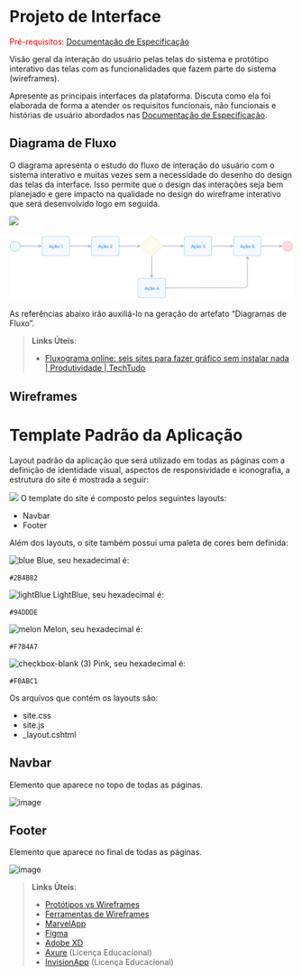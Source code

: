 
# Projeto de Interface

<span style="color:red">Pré-requisitos: <a href="2-Especificação do Projeto.md"> Documentação de Especificação</a></span>

Visão geral da interação do usuário pelas telas do sistema e protótipo interativo das telas com as funcionalidades que fazem parte do sistema (wireframes).

 Apresente as principais interfaces da plataforma. Discuta como ela foi elaborada de forma a atender os requisitos funcionais, não funcionais e histórias de usuário abordados nas <a href="2-Especificação do Projeto.md"> Documentação de Especificação</a>.

## Diagrama de Fluxo

O diagrama apresenta o estudo do fluxo de interação do usuário com o sistema interativo e  muitas vezes sem a necessidade do desenho do design das telas da interface. Isso permite que o design das interações seja bem planejado e gere impacto na qualidade no design do wireframe interativo que será desenvolvido logo em seguida.

<img src="https://user-images.githubusercontent.com/86859418/228703525-6f8cee21-a06a-4e49-bd09-bf70fde46c1a.jpeg"></img>

![Exemplo de Diagrama de Fluxo](img/diagramafluxo2.jpg)

As referências abaixo irão auxiliá-lo na geração do artefato “Diagramas de Fluxo”.

> **Links Úteis**:
> - [Fluxograma online: seis sites para fazer gráfico sem instalar nada | Produtividade | TechTudo](https://www.techtudo.com.br/listas/2019/03/fluxograma-online-seis-sites-para-fazer-grafico-sem-instalar-nada.ghtml)

## Wireframes

# Template Padrão da Aplicação

Layout padrão da aplicação que será utilizado em todas as páginas com a definição de identidade visual, aspectos de responsividade e iconografia, a estrutura do site é mostrada a seguir:


<img src="https://user-images.githubusercontent.com/86859418/228705765-d82a25d3-5153-4b06-869b-217bb5038582.jpg" widt="100px"></src>
O template do site é composto pelos seguintes layouts:



- Navbar
- Footer

Além dos layouts, o site também possui uma paleta de cores bem definida:

![blue](https://user-images.githubusercontent.com/82043220/198895640-54afbac6-2308-4026-b387-fe4827936738.png) Blue, seu hexadecimal é:
```
#2B4B82
```

![lightBlue](https://user-images.githubusercontent.com/82043220/198895710-12674690-80fb-4ce1-adfb-97770fe9f209.png) LightBlue, seu hexadecimal é:

```
#94DDDE
```

![melon](https://user-images.githubusercontent.com/82043220/198895799-60f0a5ce-03e0-4ede-b20c-3132b3e19ef1.png) Melon, seu hexadecimal é:

```
#F7B4A7
```

![checkbox-blank (3)](https://user-images.githubusercontent.com/82043220/198895876-459b6ef6-fa0b-44ce-80a5-1e4cbdab6635.png) Pink, seu hexadecimal é:

```
#F0ABC1
```


Os arquivos que contém os layouts são:

- site.css
- site.js
- _layout.cshtml

## Navbar

Elemento que aparece no topo de todas as páginas.

![image](https://user-images.githubusercontent.com/82043220/198894636-679898af-cde8-45d4-b153-65655398cc1c.png)

## Footer

Elemento que aparece no final de todas as páginas.

![image](https://user-images.githubusercontent.com/82043220/198894706-08457412-2bc0-4e69-9362-9c6d0b1b0bd5.png)


 
> **Links Úteis**:
> - [Protótipos vs Wireframes](https://www.nngroup.com/videos/prototypes-vs-wireframes-ux-projects/)
> - [Ferramentas de Wireframes](https://rockcontent.com/blog/wireframes/)
> - [MarvelApp](https://marvelapp.com/developers/documentation/tutorials/)
> - [Figma](https://www.figma.com/)
> - [Adobe XD](https://www.adobe.com/br/products/xd.html#scroll)
> - [Axure](https://www.axure.com/edu) (Licença Educacional)
> - [InvisionApp](https://www.invisionapp.com/) (Licença Educacional)
